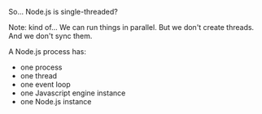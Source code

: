 So... Node.js is single-threaded?

Note: kind of...
We can run things in parallel.
But we don't create threads. 
And we don't sync them.


A Node.js process has:
- one process
- one thread
- one event loop
- one Javascript engine instance
- one Node.js instance
